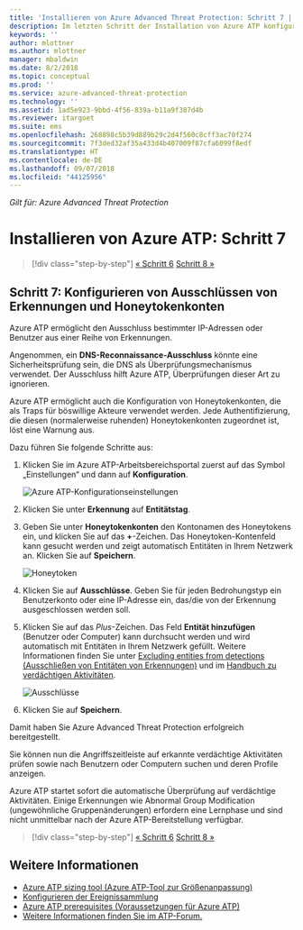 ```yaml
---
title: 'Installieren von Azure Advanced Threat Protection: Schritt 7 | Microsoft-Dokumentation'
description: Im letzten Schritt der Installation von Azure ATP konfigurieren Sie den Honeytoken-Benutzer.
keywords: ''
author: mlottner
ms.author: mlottner
manager: mbaldwin
ms.date: 8/2/2018
ms.topic: conceptual
ms.prod: ''
ms.service: azure-advanced-threat-protection
ms.technology: ''
ms.assetid: 1ad5e923-9bbd-4f56-839a-b11a9f387d4b
ms.reviewer: itargoet
ms.suite: ems
ms.openlocfilehash: 268898c5b39d889b29c2d4f560c8cff3ac70f274
ms.sourcegitcommit: 7f3ded32af35a433d4b407009f87cfa6099f8edf
ms.translationtype: HT
ms.contentlocale: de-DE
ms.lasthandoff: 09/07/2018
ms.locfileid: "44125956"
---
```

*Gilt für: Azure Advanced Threat Protection*



# <a name="install-azure-atp---step-7"></a>Installieren von Azure ATP: Schritt 7

>[!div class="step-by-step"]
[« Schritt 6](install-atp-step6-vpn.md)
[Schritt 8 »](install-atp-step8-samr.md)

## <a name="step-7-configure-detection-exclusions-and-honeytoken-accounts"></a>Schritt 7: Konfigurieren von Ausschlüssen von Erkennungen und Honeytokenkonten

Azure ATP ermöglicht den Ausschluss bestimmter IP-Adressen oder Benutzer aus einer Reihe von Erkennungen. 

Angenommen, ein **DNS-Reconnaissance-Ausschluss** könnte eine Sicherheitsprüfung sein, die DNS als Überprüfungsmechanismus verwendet. Der Ausschluss hilft Azure ATP, Überprüfungen dieser Art zu ignorieren.  

Azure ATP ermöglicht auch die Konfiguration von Honeytokenkonten, die als Traps für böswillige Akteure verwendet werden. Jede Authentifizierung, die diesen (normalerweise ruhenden) Honeytokenkonten zugeordnet ist, löst eine Warnung aus.

Dazu führen Sie folgende Schritte aus:

1.  Klicken Sie im Azure ATP-Arbeitsbereichsportal zuerst auf das Symbol „Einstellungen“ und dann auf **Konfiguration**.

    ![Azure ATP-Konfigurationseinstellungen](media/atp-config-menu.png)

2.  Klicken Sie unter **Erkennung** auf **Entitätstag**.

3. Geben Sie unter **Honeytokenkonten** den Kontonamen des Honeytokens ein, und klicken Sie auf das **+**-Zeichen. Das Honeytoken-Kontenfeld kann gesucht werden und zeigt automatisch Entitäten in Ihrem Netzwerk an. Klicken Sie auf **Speichern**.

   ![Honeytoken](media/honeytoken-sensitive.png)

4. Klicken Sie auf **Ausschlüsse**. Geben Sie für jeden Bedrohungstyp ein Benutzerkonto oder eine IP-Adresse ein, das/die von der Erkennung ausgeschlossen werden soll. 
5. Klicken Sie auf das *Plus*-Zeichen. Das Feld **Entität hinzufügen** (Benutzer oder Computer) kann durchsucht werden und wird automatisch mit Entitäten in Ihrem Netzwerk gefüllt. Weitere Informationen finden Sie unter [Excluding entities from detections (Ausschließen von Entitäten von Erkennungen)](excluding-entities-from-detections.md) und im [Handbuch zu verdächtigen Aktivitäten](suspicious-activity-guide.md).

   ![Ausschlüsse](media/exclusions.png)

6.  Klicken Sie auf **Speichern**.


Damit haben Sie Azure Advanced Threat Protection erfolgreich bereitgestellt.

Sie können nun die Angriffszeitleiste auf erkannte verdächtige Aktivitäten prüfen sowie nach Benutzern oder Computern suchen und deren Profile anzeigen.

Azure ATP startet sofort die automatische Überprüfung auf verdächtige Aktivitäten. Einige Erkennungen wie Abnormal Group Modification (ungewöhnliche Gruppenänderungen) erfordern eine Lernphase und sind nicht unmittelbar nach der Azure ATP-Bereitstellung verfügbar.



>[!div class="step-by-step"]
[« Schritt 6](install-atp-step6-vpn.md)
[Schritt 8 »](install-atp-step8-samr.md)

## <a name="see-also"></a>Weitere Informationen
- [Azure ATP sizing tool (Azure ATP-Tool zur Größenanpassung)](http://aka.ms/aatpsizingtool)
- [Konfigurieren der Ereignissammlung](configure-event-collection.md)
- [Azure ATP prerequisites (Voraussetzungen für Azure ATP)](atp-prerequisites.md)
- [Weitere Informationen finden Sie im ATP-Forum.](https://aka.ms/azureatpcommunity)
